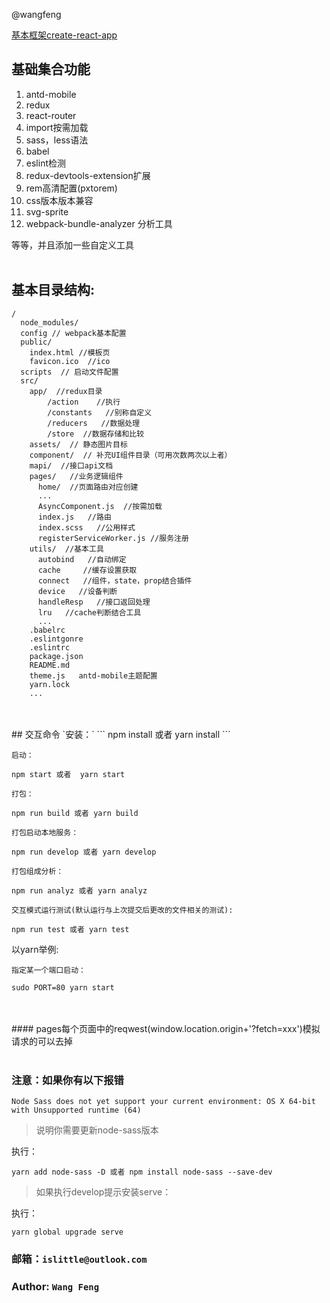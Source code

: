 
@wangfeng

[基本框架create-react-app](https://github.com/facebookincubator/create-react-app)

## 基础集合功能
1. antd-mobile
2. redux
3. react-router
4. import按需加载
5. sass，less语法
6. babel
7. eslint检测
8. redux-devtools-extension扩展
9. rem高清配置(pxtorem)
10. css版本版本兼容
11. svg-sprite
12. webpack-bundle-analyzer 分析工具

等等，并且添加一些自定义工具
<br>
<br>
## 基本目录结构:

```
/
  node_modules/
  config // webpack基本配置
  public/
    index.html //模板页
    favicon.ico  //ico
  scripts  // 启动文件配置
  src/
    app/  //redux目录
        /action    //执行
        /constants   //别称自定义
        /reducers   //数据处理
        /store  //数据存储和比较
    assets/  // 静态图片目标
    component/  // 补充UI组件目录（可用次数两次以上者）
    mapi/  //接口api文档
    pages/   //业务逻辑组件
      home/  //页面路由对应创建
      ...
      AsyncComponent.js  //按需加载
      index.js   //路由
      index.scss   //公用样式
      registerServiceWorker.js //服务注册
    utils/  //基本工具
      autobind   //自动绑定
      cache     //缓存设置获取
      connect   //组件，state，prop结合插件
      device   //设备判断
      handleResp   //接口返回处理
      lru   //cache判断结合工具
      ...
    .babelrc
    .eslintgonre
    .eslintrc   
    package.json
    README.md
    theme.js   antd-mobile主题配置
    yarn.lock
    ...
```
<br>
<br>
## 交互命令
`安装：`
```
npm install 或者 yarn install
```

`启动：`
```
npm start 或者  yarn start
```

`打包：`
```
npm run build 或者 yarn build
```

`打包启动本地服务：`
```
npm run develop 或者 yarn develop
```

`打包组成分析：`
```
npm run analyz 或者 yarn analyz
```

`交互模式运行测试(默认运行与上次提交后更改的文件相关的测试): `
```
npm run test 或者 yarn test
```

以yarn举例:

`指定某一个端口启动：`
```
sudo PORT=80 yarn start 
```
<br>
<br>
#### pages每个页面中的reqwest(window.location.origin+'?fetch=xxx')模拟请求的可以去掉
<br>
<br>


### 注意：如果你有以下报错
```
Node Sass does not yet support your current environment: OS X 64-bit with Unsupported runtime (64)
```
> 说明你需要更新node-sass版本

执行：

```
yarn add node-sass -D 或者 npm install node-sass --save-dev
```

>如果执行develop提示安装serve：

执行：

```
yarn global upgrade serve
```

### 邮箱：`islittle@outlook.com`

### Author: `Wang Feng`


